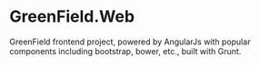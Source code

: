 GreenField.Web
==============

GreenField frontend project, powered by AngularJs with popular components including bootstrap, bower, etc., built with Grunt.
